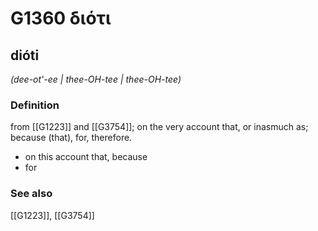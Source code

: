 # G1360 διότι

## dióti

_(dee-ot'-ee | thee-OH-tee | thee-OH-tee)_

### Definition

from [[G1223]] and [[G3754]]; on the very account that, or inasmuch as; because (that), for, therefore.

- on this account that, because
- for

### See also

[[G1223]], [[G3754]]

